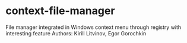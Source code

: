 # context-file-manager
File manager integrated in Windows context menu through registry with interesting feature
Authors: Kirill Litvinov, Egor Gorochkin
